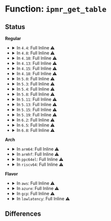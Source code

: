 # Function: <code>ipmr_get_table</code>

## Status
<b>Regular</b>
<ul>
<li>
<details>
<summary>In <code>4.4</code>: Full Inline ⚠️</summary>

**Collision:** Unique Static

**Inline:** Full

**Transformation:** False

**Instances:**

```
In net/ipv4/ipmr.c (0)
Location: net/ipv4/ipmr.c:290
Inline: True
```
</details>
</li>
<li>
<details>
<summary>In <code>4.8</code>: Full Inline ⚠️</summary>

**Collision:** Unique Static

**Inline:** Full

**Transformation:** False

**Instances:**

```
In net/ipv4/ipmr.c (0)
Location: net/ipv4/ipmr.c:265
Inline: True
```
</details>
</li>
<li>
<details>
<summary>In <code>4.10</code>: Full Inline ⚠️</summary>

**Collision:** Unique Static

**Inline:** Full

**Transformation:** False

**Instances:**

```
In net/ipv4/ipmr.c (0)
Location: net/ipv4/ipmr.c:270
Inline: True
```
</details>
</li>
<li>
<details>
<summary>In <code>4.13</code>: Full Inline ⚠️</summary>

**Collision:** Unique Static

**Inline:** Full

**Transformation:** False

**Instances:**

```
In net/ipv4/ipmr.c (0)
Location: net/ipv4/ipmr.c:271
Inline: True
```
</details>
</li>
<li>
<details>
<summary>In <code>4.15</code>: Full Inline ⚠️</summary>

**Collision:** Unique Static

**Inline:** Full

**Transformation:** False

**Instances:**

```
In net/ipv4/ipmr.c (0)
Location: net/ipv4/ipmr.c:288
Inline: True
```
</details>
</li>
<li>
<details>
<summary>In <code>4.18</code>: Full Inline ⚠️</summary>

**Collision:** Unique Static

**Inline:** Full

**Transformation:** False

**Instances:**

```
In net/ipv4/ipmr.c (0)
Location: net/ipv4/ipmr.c:311
Inline: True
```
</details>
</li>
<li>
<details>
<summary>In <code>5.0</code>: Full Inline ⚠️</summary>

**Collision:** Unique Static

**Inline:** Full

**Transformation:** False

**Instances:**

```
In net/ipv4/ipmr.c (0)
Location: net/ipv4/ipmr.c:314
Inline: True
```
</details>
</li>
<li>
<details>
<summary>In <code>5.3</code>: Full Inline ⚠️</summary>

**Collision:** Unique Static

**Inline:** Full

**Transformation:** False

**Instances:**

```
In net/ipv4/ipmr.c (0)
Location: net/ipv4/ipmr.c:308
Inline: True
```
</details>
</li>
<li>
<details>
<summary>In <code>5.4</code>: Full Inline ⚠️</summary>

**Collision:** Unique Static

**Inline:** Full

**Transformation:** False

**Instances:**

```
In net/ipv4/ipmr.c (ffffffff81a0f83c)
Location: net/ipv4/ipmr.c:132
Inline: True
Inline callers:
  - net/ipv4/ipmr.c:ipmr_mfc_seq_start
  - net/ipv4/ipmr.c:ipmr_vif_seq_start
  - net/ipv4/ipmr.c:ipmr_rtm_route
  - net/ipv4/ipmr.c:ipmr_rtm_dumproute
  - net/ipv4/ipmr.c:ipmr_rtm_getroute
  - net/ipv4/ipmr.c:ipmr_get_route
  - net/ipv4/ipmr.c:ipmr_compat_ioctl
  - net/ipv4/ipmr.c:ipmr_ioctl
  - net/ipv4/ipmr.c:ip_mroute_getsockopt
  - net/ipv4/ipmr.c:ip_mroute_setsockopt
  - net/ipv4/ipmr.c:ipmr_rule_action
```
</details>
</li>
<li>
<details>
<summary>In <code>5.8</code>: Full Inline ⚠️</summary>

**Collision:** Unique Static

**Inline:** Full

**Transformation:** False

**Instances:**

```
In net/ipv4/ipmr.c (ffffffff81b0081c)
Location: net/ipv4/ipmr.c:134
Inline: True
Inline callers:
  - net/ipv4/ipmr.c:ipmr_mfc_seq_start
  - net/ipv4/ipmr.c:ipmr_vif_seq_start
  - net/ipv4/ipmr.c:ipmr_rtm_dumproute
  - net/ipv4/ipmr.c:ipmr_rtm_getroute
  - net/ipv4/ipmr.c:ipmr_get_route
  - net/ipv4/ipmr.c:ipmr_compat_ioctl
  - net/ipv4/ipmr.c:ipmr_ioctl
  - net/ipv4/ipmr.c:ip_mroute_getsockopt
  - net/ipv4/ipmr.c:ip_mroute_setsockopt
  - net/ipv4/ipmr.c:ip_mroute_setsockopt
  - net/ipv4/ipmr.c:ipmr_rule_action
```
</details>
</li>
<li>
<details>
<summary>In <code>5.11</code>: Full Inline ⚠️</summary>

**Collision:** Unique Static

**Inline:** Full

**Transformation:** False

**Instances:**

```
In net/ipv4/ipmr.c (ffffffff81b0e8fc)
Location: net/ipv4/ipmr.c:134
Inline: True
Inline callers:
  - net/ipv4/ipmr.c:ipmr_mfc_seq_start
  - net/ipv4/ipmr.c:ipmr_vif_seq_start
  - net/ipv4/ipmr.c:ipmr_rtm_dumproute
  - net/ipv4/ipmr.c:ipmr_rtm_getroute
  - net/ipv4/ipmr.c:ipmr_get_route
  - net/ipv4/ipmr.c:ipmr_compat_ioctl
  - net/ipv4/ipmr.c:ipmr_ioctl
  - net/ipv4/ipmr.c:ip_mroute_getsockopt
  - net/ipv4/ipmr.c:ip_mroute_setsockopt
  - net/ipv4/ipmr.c:ipmr_rule_action
```
</details>
</li>
<li>
<details>
<summary>In <code>5.13</code>: Full Inline ⚠️</summary>

**Collision:** Unique Static

**Inline:** Full

**Transformation:** False

**Instances:**

```
In net/ipv4/ipmr.c (ffffffff81afc5ec)
Location: net/ipv4/ipmr.c:134
Inline: True
Inline callers:
  - net/ipv4/ipmr.c:ipmr_mfc_seq_start
  - net/ipv4/ipmr.c:ipmr_vif_seq_start
  - net/ipv4/ipmr.c:ipmr_rtm_dumproute
  - net/ipv4/ipmr.c:ipmr_rtm_getroute
  - net/ipv4/ipmr.c:ipmr_get_route
  - net/ipv4/ipmr.c:ipmr_compat_ioctl
  - net/ipv4/ipmr.c:ipmr_ioctl
  - net/ipv4/ipmr.c:ip_mroute_getsockopt
  - net/ipv4/ipmr.c:ip_mroute_setsockopt
  - net/ipv4/ipmr.c:ipmr_rule_action
```
</details>
</li>
<li>
<details>
<summary>In <code>5.15</code>: Full Inline ⚠️</summary>

**Collision:** Unique Static

**Inline:** Full

**Transformation:** False

**Instances:**

```
In net/ipv4/ipmr.c (ffffffff81bbdcdc)
Location: net/ipv4/ipmr.c:134
Inline: True
Inline callers:
  - net/ipv4/ipmr.c:ipmr_mfc_seq_start
  - net/ipv4/ipmr.c:ipmr_vif_seq_start
  - net/ipv4/ipmr.c:ipmr_rtm_dumproute
  - net/ipv4/ipmr.c:ipmr_rtm_getroute
  - net/ipv4/ipmr.c:ipmr_get_route
  - net/ipv4/ipmr.c:ipmr_compat_ioctl
  - net/ipv4/ipmr.c:ipmr_ioctl
  - net/ipv4/ipmr.c:ip_mroute_getsockopt
  - net/ipv4/ipmr.c:ip_mroute_setsockopt
  - net/ipv4/ipmr.c:ipmr_rule_action
```
</details>
</li>
<li>
<details>
<summary>In <code>5.19</code>: Full Inline ⚠️</summary>

**Collision:** Unique Static

**Inline:** Full

**Transformation:** False

**Instances:**

```
In net/ipv4/ipmr.c (ffffffff81d525ec)
Location: net/ipv4/ipmr.c:134
Inline: True
Inline callers:
  - net/ipv4/ipmr.c:ipmr_mfc_seq_start
  - net/ipv4/ipmr.c:ipmr_vif_seq_start
  - net/ipv4/ipmr.c:ipmr_rtm_dumproute
  - net/ipv4/ipmr.c:ipmr_rtm_getroute
  - net/ipv4/ipmr.c:ipmr_get_route
  - net/ipv4/ipmr.c:ipmr_compat_ioctl
  - net/ipv4/ipmr.c:ipmr_ioctl
  - net/ipv4/ipmr.c:ip_mroute_getsockopt
  - net/ipv4/ipmr.c:ip_mroute_setsockopt
  - net/ipv4/ipmr.c:ipmr_rule_action
```
</details>
</li>
<li>
<details>
<summary>In <code>6.2</code>: Full Inline ⚠️</summary>

**Collision:** Unique Static

**Inline:** Full

**Transformation:** False

**Instances:**

```
In net/ipv4/ipmr.c (ffffffff81f1c8dc)
Location: net/ipv4/ipmr.c:139
Inline: True
Inline callers:
  - net/ipv4/ipmr.c:ipmr_mfc_seq_start
  - net/ipv4/ipmr.c:ipmr_vif_seq_start
  - net/ipv4/ipmr.c:ipmr_rtm_dumproute
  - net/ipv4/ipmr.c:ipmr_rtm_getroute
  - net/ipv4/ipmr.c:ipmr_get_route
  - net/ipv4/ipmr.c:ipmr_compat_ioctl
  - net/ipv4/ipmr.c:ipmr_ioctl
  - net/ipv4/ipmr.c:ip_mroute_getsockopt
  - net/ipv4/ipmr.c:ip_mroute_setsockopt
  - net/ipv4/ipmr.c:ipmr_rule_action
```
</details>
</li>
<li>
<details>
<summary>In <code>6.5</code>: Full Inline ⚠️</summary>

**Collision:** Unique Static

**Inline:** Full

**Transformation:** False

**Instances:**

```
In net/ipv4/ipmr.c (ffffffff81f7c3bc)
Location: net/ipv4/ipmr.c:139
Inline: True
Inline callers:
  - net/ipv4/ipmr.c:ipmr_mfc_seq_start
  - net/ipv4/ipmr.c:ipmr_vif_seq_start
  - net/ipv4/ipmr.c:ipmr_rtm_dumproute
  - net/ipv4/ipmr.c:ipmr_rtm_getroute
  - net/ipv4/ipmr.c:ipmr_get_route
  - net/ipv4/ipmr.c:ipmr_compat_ioctl
  - net/ipv4/ipmr.c:ipmr_ioctl
  - net/ipv4/ipmr.c:ip_mroute_getsockopt
  - net/ipv4/ipmr.c:ip_mroute_setsockopt
  - net/ipv4/ipmr.c:ipmr_rule_action
```
</details>
</li>
<li>
<details>
<summary>In <code>6.8</code>: Full Inline ⚠️</summary>

**Collision:** Unique Static

**Inline:** Full

**Transformation:** False

**Instances:**

```
In net/ipv4/ipmr.c (ffffffff82042aac)
Location: net/ipv4/ipmr.c:139
Inline: True
Inline callers:
  - net/ipv4/ipmr.c:ipmr_mfc_seq_start
  - net/ipv4/ipmr.c:ipmr_vif_seq_start
  - net/ipv4/ipmr.c:ipmr_rtm_dumproute
  - net/ipv4/ipmr.c:ipmr_rtm_getroute
  - net/ipv4/ipmr.c:ipmr_get_route
  - net/ipv4/ipmr.c:ipmr_compat_ioctl
  - net/ipv4/ipmr.c:ipmr_ioctl
  - net/ipv4/ipmr.c:ip_mroute_getsockopt
  - net/ipv4/ipmr.c:ip_mroute_setsockopt
  - net/ipv4/ipmr.c:ipmr_rule_action
```
</details>
</li>
</ul>
<b>Arch</b>
<ul>
<li>
<details>
<summary>In <code>arm64</code>: Full Inline ⚠️</summary>

**Collision:** Unique Static

**Inline:** Full

**Transformation:** False

**Instances:**

```
In net/ipv4/ipmr.c (ffff800010cc9734)
Location: net/ipv4/ipmr.c:132
Inline: True
Inline callers:
  - net/ipv4/ipmr.c:ipmr_mfc_seq_start
  - net/ipv4/ipmr.c:ipmr_vif_seq_start
  - net/ipv4/ipmr.c:ipmr_rtm_route
  - net/ipv4/ipmr.c:ipmr_rtm_dumproute
  - net/ipv4/ipmr.c:ipmr_rtm_getroute
  - net/ipv4/ipmr.c:ipmr_get_route
  - net/ipv4/ipmr.c:ipmr_compat_ioctl
  - net/ipv4/ipmr.c:ipmr_ioctl
  - net/ipv4/ipmr.c:ip_mroute_getsockopt
  - net/ipv4/ipmr.c:ip_mroute_setsockopt
  - net/ipv4/ipmr.c:ipmr_rule_action
```
</details>
</li>
<li>
<details>
<summary>In <code>armhf</code>: Full Inline ⚠️</summary>

**Collision:** Unique Static

**Inline:** Full

**Transformation:** False

**Instances:**

```
In net/ipv4/ipmr.c (c0dd4e5c)
Location: net/ipv4/ipmr.c:132
Inline: True
Inline callers:
  - net/ipv4/ipmr.c:ipmr_mfc_seq_start
  - net/ipv4/ipmr.c:ipmr_vif_seq_start
  - net/ipv4/ipmr.c:ipmr_rtm_route
  - net/ipv4/ipmr.c:ipmr_rtm_dumproute
  - net/ipv4/ipmr.c:ipmr_rtm_getroute
  - net/ipv4/ipmr.c:ipmr_get_route
  - net/ipv4/ipmr.c:ipmr_ioctl
  - net/ipv4/ipmr.c:ip_mroute_getsockopt
  - net/ipv4/ipmr.c:ip_mroute_setsockopt
  - net/ipv4/ipmr.c:ipmr_rule_action
```
</details>
</li>
<li>
<details>
<summary>In <code>ppc64el</code>: Full Inline ⚠️</summary>

**Collision:** Unique Static

**Inline:** Full

**Transformation:** False

**Instances:**

```
In net/ipv4/ipmr.c (c000000000de7540)
Location: net/ipv4/ipmr.c:132
Inline: True
Inline callers:
  - net/ipv4/ipmr.c:ipmr_mfc_seq_start
  - net/ipv4/ipmr.c:ipmr_vif_seq_start
  - net/ipv4/ipmr.c:ipmr_rtm_route
  - net/ipv4/ipmr.c:ipmr_rtm_dumproute
  - net/ipv4/ipmr.c:ipmr_rtm_getroute
  - net/ipv4/ipmr.c:ipmr_get_route
  - net/ipv4/ipmr.c:ipmr_compat_ioctl
  - net/ipv4/ipmr.c:ipmr_ioctl
  - net/ipv4/ipmr.c:ip_mroute_getsockopt
  - net/ipv4/ipmr.c:ip_mroute_setsockopt
  - net/ipv4/ipmr.c:ipmr_rule_action
```
</details>
</li>
<li>
<details>
<summary>In <code>riscv64</code>: Full Inline ⚠️</summary>

**Collision:** Unique Static

**Inline:** Full

**Transformation:** False

**Instances:**

```
In net/ipv4/ipmr.c (ffffffe00081e21e)
Location: net/ipv4/ipmr.c:132
Inline: True
Inline callers:
  - net/ipv4/ipmr.c:ipmr_mfc_seq_start
  - net/ipv4/ipmr.c:ipmr_vif_seq_start
  - net/ipv4/ipmr.c:ipmr_rtm_route
  - net/ipv4/ipmr.c:ipmr_rtm_dumproute
  - net/ipv4/ipmr.c:ipmr_rtm_getroute
  - net/ipv4/ipmr.c:ipmr_get_route
  - net/ipv4/ipmr.c:ipmr_ioctl
  - net/ipv4/ipmr.c:ip_mroute_getsockopt
  - net/ipv4/ipmr.c:ip_mroute_setsockopt
  - net/ipv4/ipmr.c:ipmr_rule_action
```
</details>
</li>
</ul>
<b>Flavor</b>
<ul>
<li>
<details>
<summary>In <code>aws</code>: Full Inline ⚠️</summary>

**Collision:** Unique Static

**Inline:** Full

**Transformation:** False

**Instances:**

```
In net/ipv4/ipmr.c (0)
Location: net/ipv4/ipmr.c:308
Inline: True
```
</details>
</li>
<li>
<details>
<summary>In <code>azure</code>: Full Inline ⚠️</summary>

**Collision:** Unique Static

**Inline:** Full

**Transformation:** False

**Instances:**

```
In net/ipv4/ipmr.c (0)
Location: net/ipv4/ipmr.c:308
Inline: True
```
</details>
</li>
<li>
<details>
<summary>In <code>gcp</code>: Full Inline ⚠️</summary>

**Collision:** Unique Static

**Inline:** Full

**Transformation:** False

**Instances:**

```
In net/ipv4/ipmr.c (0)
Location: net/ipv4/ipmr.c:308
Inline: True
```
</details>
</li>
<li>
<details>
<summary>In <code>lowlatency</code>: Full Inline ⚠️</summary>

**Collision:** Unique Static

**Inline:** Full

**Transformation:** False

**Instances:**

```
In net/ipv4/ipmr.c (ffffffff81a2491c)
Location: net/ipv4/ipmr.c:132
Inline: True
Inline callers:
  - net/ipv4/ipmr.c:ipmr_mfc_seq_start
  - net/ipv4/ipmr.c:ipmr_vif_seq_start
  - net/ipv4/ipmr.c:ipmr_rtm_route
  - net/ipv4/ipmr.c:ipmr_rtm_dumproute
  - net/ipv4/ipmr.c:ipmr_rtm_getroute
  - net/ipv4/ipmr.c:ipmr_get_route
  - net/ipv4/ipmr.c:ipmr_compat_ioctl
  - net/ipv4/ipmr.c:ipmr_ioctl
  - net/ipv4/ipmr.c:ip_mroute_getsockopt
  - net/ipv4/ipmr.c:ip_mroute_setsockopt
  - net/ipv4/ipmr.c:ipmr_rule_action
```
</details>
</li>
</ul>

## Differences
